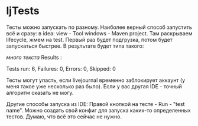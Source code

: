 # ljTests

Тесты можно запускать по разному. Наиболее верный способ запустить всё и сразу:
в idea: view - Tool windows - Maven project.
Там раскрываем lifecycle, жмем на test. Первый раз будет подгрузка, потом будет запускаться быстрее.
В результате будет типа такого:

*много текста*
Results :

Tests run: 6, Failures: 0, Errors: 0, Skipped: 0


Тесты могут упасть, если livejournal временно заблокирует аккаунт (у меня такое уже несколько раз было).
Если у вас другая IDE - точный алгоритм сказать не могу.

Другие способы запуска из IDE: Правой кнопкой на тесте - Run - "test name".
Можно создать свой конфиг для запуска каких-то определенных тестов. Думаю, что всё это сейчас не нужно.

